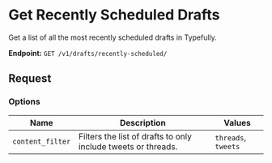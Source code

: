 # Get Recently Scheduled Drafts

Get a list of all the most recently scheduled drafts in Typefully.

**Endpoint:** `GET /v1/drafts/recently-scheduled/`

## Request

### Options

| Name | Description | Values |
|------|-------------|--------|
| `content_filter` | Filters the list of drafts to only include tweets or threads. | `threads`, `tweets` | 
